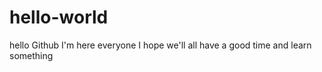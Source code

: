 # hello-world
hello Github
I'm here everyone 
I hope we'll all have a good time and learn something
